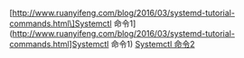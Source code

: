 [http://www.ruanyifeng.com/blog/2016/03/systemd-tutorial-commands.html\]Systemctl 命令1](http://www.ruanyifeng.com/blog/2016/03/systemd-tutorial-commands.html]Systemctl 命令1)
[Systemctl
命令2](http://www.ruanyifeng.com/blog/2016/03/systemd-tutorial-part-two.html)

